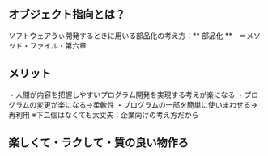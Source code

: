 ## オブジェクト指向とは？

ソフトウェアうぃ開発するときに用いる部品化の考え方：** 部品化 **　＝メソッド・ファイル・第六章
## メリット

・人間が内容を把握しやすいプログラム開発を実現する考えが楽になる
・プログラムの変更が楽になる→柔軟性
・プログラムの一部を簡単に使いまわせる→再利用
※下二個はなくても大丈夫：企業向けの考え方だから
## 楽しくて・ラクして・質の良い物作ろ


